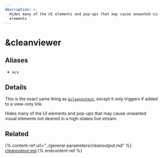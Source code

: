 ```yaml
---
description: >-
  Hides many of the UI elements and pop-ups that may cause unwanted visual
  elements
---
```


# \&cleanviewer

## Aliases

* `&cv`

## Details

This is the exact same thing as [`&cleanoutput`](../general-parameters/cleanoutput.md), except it only triggers if added to a view-only link.

Hides many of the UI elements and pop-ups that may cause unwanted visual elements not desired in a high-stakes live stream.

## Related

{% content-ref url="../general-parameters/cleanoutput.md" %}
[cleanoutput.md](../general-parameters/cleanoutput.md)
{% endcontent-ref %}
